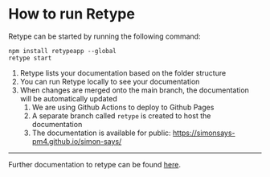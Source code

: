 How to run Retype
==========================
Retype can be started by running the following command:
```shell
npm install retypeapp --global
retype start
```

1. Retype lists your documentation based on the folder structure
2. You can run Retype locally to see your documentation
3. When changes are merged onto the main branch, the documentation will be automatically updated
   1. We are using Github Actions to deploy to Github Pages
   2. A separate branch called `retype` is created to host the documentation
   3. The documentation is available for public: https://simonsays-pm4.github.io/simon-says/

---
Further documentation to retype can be found [here](https://retype.com/).
